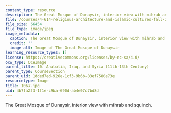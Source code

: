 ```yaml
---
content_type: resource
description: The Great Mosque of Dunaysir, interior view with mihrab and squinch.
file: /courses/4-614-religious-architecture-and-islamic-cultures-fall-2002/4b7fa2f31f1ec9ba690dab4e07c7bd8d_1067.jpg
file_size: 66454
file_type: image/jpeg
image_metadata:
  caption: The Great Mosque of Dunaysir, interior view with mihrab and squinch.
  credit: ''
  image-alt: Image of The Great Mosque of Dunaysir
learning_resource_types: []
license: https://creativecommons.org/licenses/by-nc-sa/4.0/
ocw_type: OCWImage
parent_title: 10. Anatolia, Iraq, and Syria (11th-13th Century)
parent_type: CourseSection
parent_uid: 1dded7ed-926e-1cf3-9b6b-83ef7580e73e
resourcetype: Image
title: 1067.jpg
uid: 4b7fa2f3-1f1e-c9ba-690d-ab4e07c7bd8d
---
```

The Great Mosque of Dunaysir, interior view with mihrab and squinch.